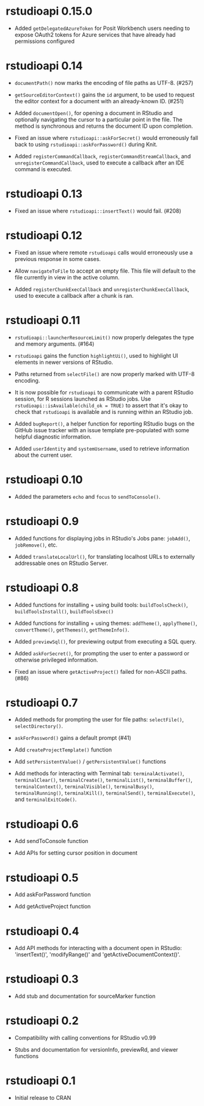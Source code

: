 # rstudioapi 0.15.0

* Added `getDelegatedAzureToken` for Posit Workbench users needing to expose 
  OAuth2 tokens for Azure services that have already had permissions configured

# rstudioapi 0.14

* `documentPath()` now marks the encoding of file paths as UTF-8. (#257)

* `getSourceEditorContext()` gains the `id` argument, to be used to request
  the editor context for a document with an already-known ID. (#251)
  
* Added `documentOpen()`, for opening a document in RStudio and optionally
  navigating the cursor to a particular point in the file. The method is
  synchronous and returns the document ID upon completion.

* Fixed an issue where `rstudioapi::askForSecret()` would erroneously fall back
  to using `rstudioapi::askForPassword()` during Knit.

* Added `registerCommandCallback`, `registerCommandStreamCallback`, and
  `unregisterCommandCallback`, used to execute a callback after an IDE command
  is executed.
  

# rstudioapi 0.13

* Fixed an issue where `rstudioapi::insertText()` would fail. (#208)


# rstudioapi 0.12

* Fixed an issue where remote `rstudioapi` calls would erroneously use
  a previous response in some cases.
  
* Allow `navigateToFile` to accept an empty file. This file will default to the file
  currently in view in the active column.

* Added `registerChunkExecCallback` and `unregisterChunkExecCallback`, used to
  execute a callback after a chunk is ran.


# rstudioapi 0.11

* `rstudioapi::launcherResourceLimit()` now properly delegates the type
  and memory arguments. (#164)

* `rstudioapi` gains the function `highlightUi()`, used to highlight UI
  elements in newer versions of RStudio.
  
* Paths returned from `selectFile()` are now properly marked with
  UTF-8 encoding.

* It is now possible for `rstudioapi` to communicate with a parent RStudio
  session, for R sessions launched as RStudio jobs. Use
  `rstudioapi::isAvailable(child_ok = TRUE)` to assert that it's okay to check
  that `rstudioapi` is available and is running within an RStudio job.

* Added `bugReport()`, a helper function for reporting RStudio bugs
  on the GitHub issue tracker with an issue template pre-populated
  with some helpful diagnostic information.

* Added `userIdentity` and `systemUsername`, used to retrieve information about
  the current user.


# rstudioapi 0.10

* Added the parameters `echo` and `focus` to `sendToConsole()`.


# rstudioapi 0.9

* Added functions for displaying jobs in RStudio's Jobs pane: `jobAdd()`, `jobRemove()`, etc.

* Added `translateLocalUrl()`, for translating localhost URLs to externally addressable ones on RStudio Server.


# rstudioapi 0.8

* Added functions for installing + using build tools:
  `buildToolsCheck()`, `buildToolsInstall()`, `buildToolsExec()`
  
* Added functions for installing + using themes: `addTheme()`, `applyTheme()`,
  `convertTheme()`, `getThemes()`, `getThemeInfo()`.

* Added `previewSql()`, for previewing output from executing a SQL query.

* Added `askForSecret()`, for prompting the user to enter a password or otherwise privileged information.

* Fixed an issue where `getActiveProject()` failed for non-ASCII paths. (#86)

# rstudioapi 0.7

* Added methods for prompting the user for file paths: `selectFile()`,
  `selectDirectory()`.

* `askForPassword()` gains a default prompt (#41)

* Add `createProjectTemplate()` function

* Add `setPersistentValue()` / `getPersistentValue()` functions

* Add methods for interacting with Terminal tab:
  `terminalActivate()`, `terminalClear()`, `terminalCreate()`, `terminalList()`,
  `terminalBuffer()`, `terminalContext()`, `terminalVisible()`, `terminalBusy()`,
  `terminalRunning()`, `terminalKill()`, `terminalSend()`, `terminalExecute()`,
  and `terminalExitCode()`.


# rstudioapi 0.6

* Add sendToConsole function

* Add APIs for setting cursor position in document


# rstudioapi 0.5

* Add askForPassword function

* Add getActiveProject function


# rstudioapi 0.4

* Add API methods for interacting with a document open in RStudio: 'insertText()', 'modifyRange()' and 'getActiveDocumentContext()'.


# rstudioapi 0.3

* Add stub and documentation for sourceMarker function


# rstudioapi 0.2

* Compatibility with calling conventions for RStudio v0.99

* Stubs and documentation for versionInfo, previewRd, and viewer functions


# rstudioapi 0.1

* Initial release to CRAN
